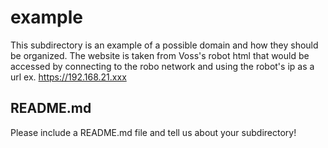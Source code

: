 # example

This subdirectory is an example of a possible domain and how they should be organized.
The website is taken from Voss's robot html that would be accessed by connecting to
the robo network and using the robot's ip as a url ex. https://192.168.21.xxx

## README.md

Please include a README.md file and tell us about your subdirectory! 
